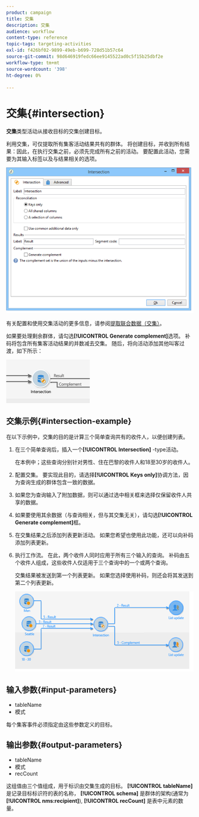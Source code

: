```yaml
---
product: campaign
title: 交集
description: 交集
audience: workflow
content-type: reference
topic-tags: targeting-activities
exl-id: f426bf02-9899-49eb-b699-728d51b57c64
source-git-commit: 98d646919fedc66ee9145522ad0c5f15b25dbf2e
workflow-type: tm+mt
source-wordcount: '398'
ht-degree: 0%

---
```


# 交集{#intersection}

**交集**&#x200B;类型活动从接收目标的交集创建目标。

利用交集，可仅提取所有集客活动结果共有的群体。 将创建目标，并收到所有结果：因此，在执行交集之前，必须先完成所有之前的活动。 要配置此活动，您需要为其输入标签以及与结果相关的选项。

![](assets/s_user_segmentation_inter.png)

有关配置和使用交集活动的更多信息，请参阅[提取联合数据（交集）](../../workflow/using/targeting-data.md#extracting-joint-data--intersection-)。

如果要处理剩余群体，请勾选&#x200B;**[!UICONTROL Generate complement]**&#x200B;选项。 补码将包含所有集客活动结果的并数减去交集。 随后，将向活动添加其他叫客过渡，如下所示：

![](assets/s_user_segmentation_inter_compl.png)

## 交集示例{#intersection-example}

在以下示例中，交集的目的是计算三个简单查询共有的收件人，以便创建列表。

1. 在三个简单查询后，插入一个&#x200B;**[!UICONTROL Intersection]** -type活动。

   在本例中；这些查询分别针对男性、住在巴黎的收件人和18至30岁的收件人。

1. 配置交集。 要实现此目的，请选择&#x200B;**[!UICONTROL Keys only]**&#x200B;协调方法，因为查询生成的群体包含一致的数据。
1. 如果您为查询输入了附加数据，则可以通过选中相关框来选择仅保留收件人共享的数据。
1. 如果要使用其余数据（与查询相关，但与其交集无关），请勾选&#x200B;**[!UICONTROL Generate complement]**&#x200B;框。
1. 在交集结果之后添加列表更新活动。 如果您希望也使用此功能，还可以向补码添加列表更新。
1. 执行工作流。 在此，两个收件人同时应用于所有三个输入的查询。 补码由五个收件人组成，这些收件人仅适用于三个查询中的一个或两个查询。

   交集结果被发送到第一个列表更新。 如果您选择使用补码，则还会将其发送到第二个列表更新。

   ![](assets/intersection_example.png)

## 输入参数{#input-parameters}

* tableName
* 模式

每个集客事件必须指定由这些参数定义的目标。

## 输出参数{#output-parameters}

* tableName
* 模式
* recCount

这组值由三个值组成，用于标识由交集生成的目标。 **[!UICONTROL tableName]** 是记录目标标识符的表的名称， **[!UICONTROL schema]** 是群体的架构(通常为 **[!UICONTROL nms:recipient]**), **[!UICONTROL recCount]** 是表中元素的数量。
